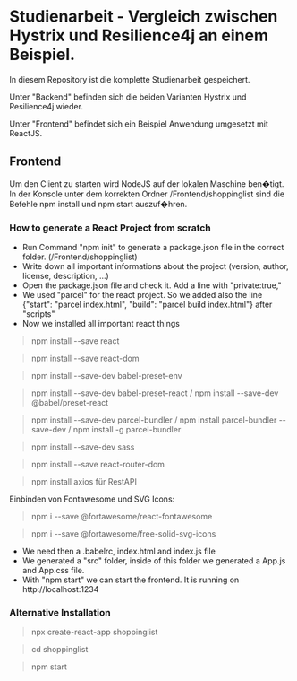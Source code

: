 # Studienarbeit - Vergleich zwischen Hystrix und Resilience4j an einem Beispiel.

In diesem Repository ist die komplette Studienarbeit gespeichert.

Unter "Backend" befinden sich die beiden Varianten Hystrix und Resilience4j wieder.

Unter "Frontend" befindet sich ein Beispiel Anwendung umgesetzt mit ReactJS. 

## Frontend ##
Um den Client zu starten wird NodeJS auf der lokalen Maschine ben�tigt. In der Konsole unter dem korrekten Ordner /Frontend/shoppinglist sind die Befehle npm install und npm start auszuf�hren.

### How to generate a React Project from scratch ###

- Run Command "npm init" to generate a package.json file in the correct folder. (/Frontend/shoppinglist)
- Write down all important informations about the project (version, author, license, description, ...)
- Open the package.json file and check it. Add a line with "private:true,"
- We used "parcel" for the react project. So we added also the line {"start": "parcel index.html", "build": "parcel build index.html"} after "scripts"
- Now we installed all important react things
>  npm install --save react

>  npm install --save react-dom

>  npm install --save-dev babel-preset-env

>  npm install --save-dev babel-preset-react / npm install --save-dev @babel/preset-react

>  npm install --save-dev parcel-bundler / npm install parcel-bundler --save-dev / npm install -g parcel-bundler

>  npm install --save-dev sass

>  npm install --save react-router-dom

> npm install axios für RestAPI

Einbinden von Fontawesome und SVG Icons:

> npm i --save @fortawesome/react-fontawesome

> npm i --save @fortawesome/free-solid-svg-icons




- We need then a .babelrc, index.html and index.js file
- We generated a "src" folder, inside of this folder we generated a App.js and App.css file.
- With "npm start" we can start the frontend. It is running on http://localhost:1234

### Alternative Installation ###

> npx create-react-app shoppinglist 

> cd shoppinglist 

> npm start

